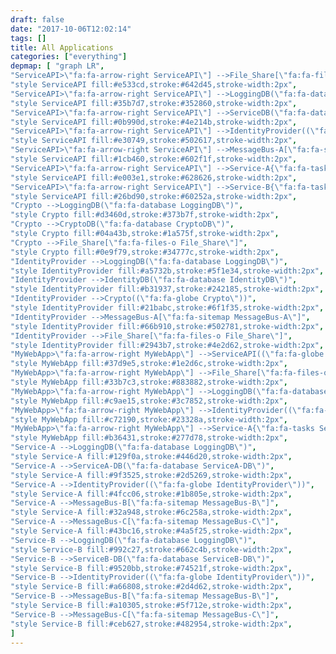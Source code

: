 ```yaml
---
draft: false
date: "2017-10-06T12:02:14"
tags: []
title: All Applications
categories: ["everything"]
depmap: [ "graph LR",
"ServiceAPI>\"fa:fa-arrow-right ServiceAPI\"] -->File_Share[\"fa:fa-files-o File_Share\"]",
"style ServiceAPI fill:#e533cd,stroke:#642d45,stroke-width:2px",
"ServiceAPI>\"fa:fa-arrow-right ServiceAPI\"] -->LoggingDB(\"fa:fa-database LoggingDB\")",
"style ServiceAPI fill:#35b7d7,stroke:#352860,stroke-width:2px",
"ServiceAPI>\"fa:fa-arrow-right ServiceAPI\"] -->ServiceDB(\"fa:fa-database ServiceDB\")",
"style ServiceAPI fill:#0b990d,stroke:#4e214b,stroke-width:2px",
"ServiceAPI>\"fa:fa-arrow-right ServiceAPI\"] -->IdentityProvider((\"fa:fa-globe IdentityProvider\"))",
"style ServiceAPI fill:#e30749,stroke:#502617,stroke-width:2px",
"ServiceAPI>\"fa:fa-arrow-right ServiceAPI\"] -->MessageBus-A[\"fa:fa-sitemap MessageBus-A\"]",
"style ServiceAPI fill:#1cb460,stroke:#602f1f,stroke-width:2px",
"ServiceAPI>\"fa:fa-arrow-right ServiceAPI\"] -->Service-A{\"fa:fa-tasks Service-A\"}",
"style ServiceAPI fill:#e003e1,stroke:#628626,stroke-width:2px",
"ServiceAPI>\"fa:fa-arrow-right ServiceAPI\"] -->Service-B{\"fa:fa-tasks Service-B\"}",
"style ServiceAPI fill:#26bd90,stroke:#60252a,stroke-width:2px",
"Crypto -->LoggingDB(\"fa:fa-database LoggingDB\")",
"style Crypto fill:#d3460d,stroke:#373b7f,stroke-width:2px",
"Crypto -->CryptoDB(\"fa:fa-database CryptoDB\")",
"style Crypto fill:#04a43b,stroke:#1a575f,stroke-width:2px",
"Crypto -->File_Share[\"fa:fa-files-o File_Share\"]",
"style Crypto fill:#0e9f79,stroke:#34777c,stroke-width:2px",
"IdentityProvider -->LoggingDB(\"fa:fa-database LoggingDB\")",
"style IdentityProvider fill:#a5732b,stroke:#5f1e34,stroke-width:2px",
"IdentityProvider -->IdentityDB(\"fa:fa-database IdentityDB\")",
"style IdentityProvider fill:#b31937,stroke:#242185,stroke-width:2px",
"IdentityProvider -->Crypto((\"fa:fa-globe Crypto\"))",
"style IdentityProvider fill:#21babc,stroke:#6f1f35,stroke-width:2px",
"IdentityProvider -->MessageBus-A[\"fa:fa-sitemap MessageBus-A\"]",
"style IdentityProvider fill:#66b910,stroke:#502781,stroke-width:2px",
"IdentityProvider -->File_Share[\"fa:fa-files-o File_Share\"]",
"style IdentityProvider fill:#2943b7,stroke:#4e2d62,stroke-width:2px",
"MyWebApp>\"fa:fa-arrow-right MyWebApp\"] -->ServiceAPI((\"fa:fa-globe ServiceAPI\"))",
"style MyWebApp fill:#37d9e5,stroke:#1e2d6c,stroke-width:2px",
"MyWebApp>\"fa:fa-arrow-right MyWebApp\"] -->File_Share[\"fa:fa-files-o File_Share\"]",
"style MyWebApp fill:#33b7c3,stroke:#883882,stroke-width:2px",
"MyWebApp>\"fa:fa-arrow-right MyWebApp\"] -->LoggingDB(\"fa:fa-database LoggingDB\")",
"style MyWebApp fill:#c9ae15,stroke:#3c7852,stroke-width:2px",
"MyWebApp>\"fa:fa-arrow-right MyWebApp\"] -->IdentityProvider((\"fa:fa-globe IdentityProvider\"))",
"style MyWebApp fill:#c72190,stroke:#23328a,stroke-width:2px",
"MyWebApp>\"fa:fa-arrow-right MyWebApp\"] -->Service-A{\"fa:fa-tasks Service-A\"}",
"style MyWebApp fill:#b36431,stroke:#277d78,stroke-width:2px",
"Service-A -->LoggingDB(\"fa:fa-database LoggingDB\")",
"style Service-A fill:#129f0a,stroke:#446d20,stroke-width:2px",
"Service-A -->ServiceA-DB(\"fa:fa-database ServiceA-DB\")",
"style Service-A fill:#9f3525,stroke:#2d5269,stroke-width:2px",
"Service-A -->IdentityProvider((\"fa:fa-globe IdentityProvider\"))",
"style Service-A fill:#4fcc06,stroke:#1b805e,stroke-width:2px",
"Service-A -->MessageBus-B[\"fa:fa-sitemap MessageBus-B\"]",
"style Service-A fill:#32a948,stroke:#6c258a,stroke-width:2px",
"Service-A -->MessageBus-C[\"fa:fa-sitemap MessageBus-C\"]",
"style Service-A fill:#43bc16,stroke:#4a5f25,stroke-width:2px",
"Service-B -->LoggingDB(\"fa:fa-database LoggingDB\")",
"style Service-B fill:#992c27,stroke:#662c4b,stroke-width:2px",
"Service-B -->ServiceB-DB(\"fa:fa-database ServiceB-DB\")",
"style Service-B fill:#9520bb,stroke:#74521f,stroke-width:2px",
"Service-B -->IdentityProvider((\"fa:fa-globe IdentityProvider\"))",
"style Service-B fill:#a66808,stroke:#2d4d62,stroke-width:2px",
"Service-B -->MessageBus-B[\"fa:fa-sitemap MessageBus-B\"]",
"style Service-B fill:#a10305,stroke:#5f712e,stroke-width:2px",
"Service-B -->MessageBus-C[\"fa:fa-sitemap MessageBus-C\"]",
"style Service-B fill:#ceb627,stroke:#482954,stroke-width:2px",
]
---
```

